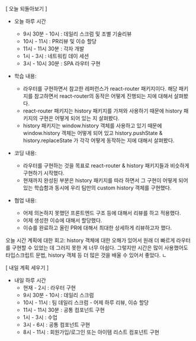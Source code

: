 [ 오늘 되돌아보기 ]
- 오늘 하루 시간 
    - 9시 30분 - 10시 : 데일리 스크럼 및 조별 기술리뷰
    - 10시 - 11시 : PR리뷰 및 이슈 할당
    - 11시 - 11시 30분 : 각자 개발
    - 1시 - 3시 : 네트워킹 데이 세션
    - 3시 - 10시 30분 : SPA 라우터 구현

- 학습 내용:
    - 라우터를 구현하면서 참고한 레퍼런스가 react-router 패키지이다. 해당 패키지를 참고하면서 react-router의 동작은 어떻게 진행되는 지에 대해서 살펴봤다.
    - react-router 패키지는 history 패키지를 가져와 사용하기 때문에 history 패키지의 구현은 어떻게 되어 있는 지 살펴봤다. 
    - history 패키지는 window.history 객체를 사용하고 있기 때문에 window.history 객체는 어떻게 되어 있고 history.pushState & history.replaceState 가 각각 어떻게 동작하는 지에 대해서 살펴봤다.

- 코딩 내용:
    - 라우터를 구현하는 것을 목표로 react-router & history 패키지들과 비슷하게 구현하기 시작했다.
    - 현재까지 완성된 부분은 history 패키지를 따라 하면서 그 구현이 어떻게 되어 있는 학습함과 동시에 우리 팀만의 custom history 객체를 구현했다.

- 협업 내용:
    - 어제 의논하지 못했던 프론트엔드 구조 등에 대해서 리뷰를 하고 적용했다.
    - 어제 생성한 이슈에 대해서 할당했다.
    - 이슈를 완료하고 올린 PR에 대해서 최대한 상세하게 리뷰하고자 했다.

오늘 시간 계획에 대한 회고: history 객체에 대한 오해가 있어서 원래 더 빠르게 라우터를 구현할 수 있었는 데 그러지 못한 게 너무 아쉽다. 그렇지만 시간은 많이 사용했어도 타입스크립트 문법, history 객체 등 더 많은 것을 배울 수 있어서 좋았다. ㄴ

[ 내일 계획 세우기 ]
- 내일 하루 시간
    - 현재 - 2시 : 라우터 구현
    - 9시 30분 - 10시 : 데일리 스크럼
    - 10시 - 11시 : 팀 데일리 스크럼 - 어제 하루 리뷰, 이슈 할당
    - 11시 - 11시 30분 : 공통 컴포넌트 구현
    - 1시 - 3시 : 수업
    - 3시 - 6시 : 공통 컴포넌트 구현
    - 8시 - 11시 : 회원가입/로그인 또는 아이템 리스트 컴포넌트 구현